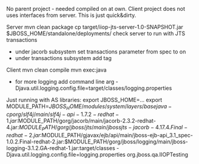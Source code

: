 
No parent project - needed compiled on at own. Client project does not uses interfaces from server. This is just quick&dirty.

Server
mvn clean package
cp target/iiop-jts-server-1.0-SNAPSHOT.jar $JBOSS_HOME/standalone/deployments/
check server to run with JTS transactions
- under jacorb subsystem set transactions parameter from spec to on
- under transactions subsystem add tag <jts/>

Client
mvn clean compile
mvn exec:java 
 - for more logging add command line arg -Djava.util.logging.config.file=target/classes/logging.properties


Just running with AS libraries:
export JBOSS_HOME=...
export MODULE_PATH=$JBOSS_HOME/modules/system/layers/base
java -cp org/slf4j/main/slf4j-api-1.7.2-redhat-1.jar:$MODULE_PATH/gorg/jacorb/main/jacorb-2.3.2-redhat-4.jar:$MODULE_PATH/gorg/jboss/jts/main/jbossjts-jacorb-4.17.4.Final-redhat-2.jar:$MODULE_PATH/gjavax/ejb/api/main/jboss-ejb-api_3.1_spec-1.0.2.Final-redhat-2.jar:$MODULE_PATH/gorg/jboss/logging/main/jboss-logging-3.1.2.GA-redhat-1.jar:target/classes -Djava.util.logging.config.file=logging.properties org.jboss.qa.IIOPTesting
